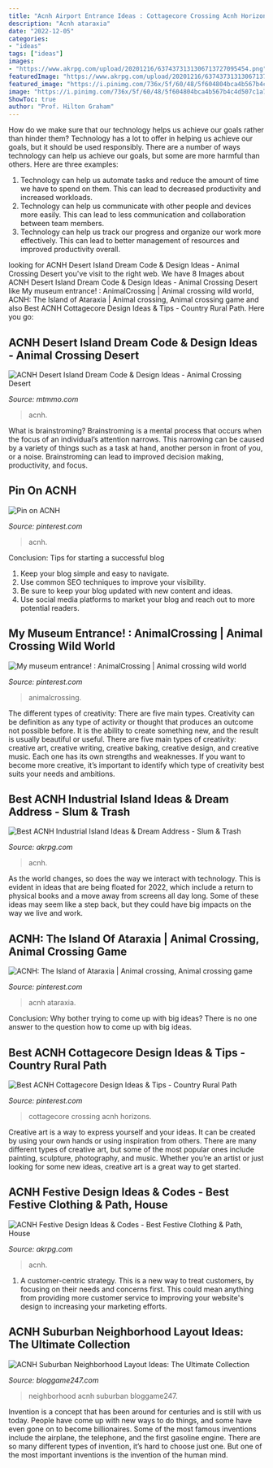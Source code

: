 ```yaml
---
title: "Acnh Airport Entrance Ideas : Cottagecore Crossing Acnh Horizons"
description: "Acnh ataraxia"
date: "2022-12-05"
categories:
- "ideas"
tags: ["ideas"]
images:
- "https://www.akrpg.com/upload/20201216/6374373131306713727095454.png"
featuredImage: "https://www.akrpg.com/upload/20201216/6374373131306713727095454.png"
featured_image: "https://i.pinimg.com/736x/5f/60/48/5f604804bca4b567b4c4d507c1a72f70.jpg"
image: "https://i.pinimg.com/736x/5f/60/48/5f604804bca4b567b4c4d507c1a72f70.jpg"
ShowToc: true
author: "Prof. Hilton Graham"
---
```



How do we make sure that our technology helps us achieve our goals rather than hinder them?
Technology has a lot to offer in helping us achieve our goals, but it should be used responsibly. There are a number of ways technology can help us achieve our goals, but some are more harmful than others. Here are three examples: 
1. Technology can help us automate tasks and reduce the amount of time we have to spend on them. This can lead to decreased productivity and increased workloads. 
2. Technology can help us communicate with other people and devices more easily. This can lead to less communication and collaboration between team members. 
3. Technology can help us track our progress and organize our work more effectively. This can lead to better management of resources and improved productivity overall.

	

		
looking for ACNH Desert Island Dream Code &amp; Design Ideas - Animal Crossing Desert you've visit to the right web. We have 8 Images about ACNH Desert Island Dream Code &amp; Design Ideas - Animal Crossing Desert like My museum entrance! : AnimalCrossing | Animal crossing wild world, ACNH: The Island of Ataraxia | Animal crossing, Animal crossing game and also Best ACNH Cottagecore Design Ideas &amp; Tips - Country Rural Path. Here you go:
		
    
## ACNH Desert Island Dream Code &amp; Design Ideas - Animal Crossing Desert

<img loading=lazy src="https://www.mtmmo.com/upload/20210415/6375410455290658612768830.png" onerror="this.onerror=null;this.src='https://tse4.mm.bing.net/th?id=OIP.U5rndQrJAh2aeyGURyTKQAHaD9&amp;pid=15.1';" alt="ACNH Desert Island Dream Code &amp; Design Ideas - Animal Crossing Desert">

_Source: mtmmo.com_

>acnh. 

	

What is brainstroming? Brainstroming is a mental process that occurs when the focus of an individual’s attention narrows. This narrowing can be caused by a variety of things such as a task at hand, another person in front of you, or a noise. Brainstroming can lead to improved decision making, productivity, and focus.

    
## Pin On ACNH

<img loading=lazy src="https://i.pinimg.com/736x/5f/60/48/5f604804bca4b567b4c4d507c1a72f70.jpg" onerror="this.onerror=null;this.src='https://tse2.mm.bing.net/th?id=OIP.0rxhTe7PVFM18xTmFHTzNQHaHa&amp;pid=15.1';" alt="Pin on ACNH">

_Source: pinterest.com_

>acnh. 

	

Conclusion: Tips for starting a successful blog
1. Keep your blog simple and easy to navigate.
2. Use common SEO techniques to improve your visibility.
3. Be sure to keep your blog updated with new content and ideas.
4. Use social media platforms to market your blog and reach out to more potential readers.

    
## My Museum Entrance! : AnimalCrossing | Animal Crossing Wild World

<img loading=lazy src="https://i.pinimg.com/736x/e7/7d/bb/e77dbb2047c9a95523c8d100019fc17f.jpg" onerror="this.onerror=null;this.src='https://tse1.mm.bing.net/th?id=OIP.MD7FT978rEz8RYiaA6JRGAHaEK&amp;pid=15.1';" alt="My museum entrance! : AnimalCrossing | Animal crossing wild world">

_Source: pinterest.com_

>animalcrossing. 

	

The different types of creativity: There are five main types.
Creativity can be definition as any type of activity or thought that produces an outcome not possible before. It is the ability to create something new, and the result is usually beautiful or useful. There are five main types of creativity: creative art, creative writing, creative baking, creative design, and creative music. Each one has its own strengths and weaknesses. If you want to become more creative, it’s important to identify which type of creativity best suits your needs and ambitions.

    
## Best ACNH Industrial Island Ideas &amp; Dream Address - Slum &amp; Trash

<img loading=lazy src="https://www.akrpg.com/upload/20210628/6376050449323526961449287.jpg" onerror="this.onerror=null;this.src='https://tse4.mm.bing.net/th?id=OIP.5Ht_j4PIgeSzsHwUQyugWAHaEK&amp;pid=15.1';" alt="Best ACNH Industrial Island Ideas &amp; Dream Address - Slum &amp; Trash">

_Source: akrpg.com_

>acnh. 

	

As the world changes, so does the way we interact with technology. This is evident in ideas that are being floated for 2022, which include a return to physical books and a move away from screens all day long. Some of these ideas may seem like a step back, but they could have big impacts on the way we live and work.

    
## ACNH: The Island Of Ataraxia | Animal Crossing, Animal Crossing Game

<img loading=lazy src="https://i.pinimg.com/736x/04/ce/af/04ceaf2e4be64b806217713b1066434d.jpg" onerror="this.onerror=null;this.src='https://tse1.mm.bing.net/th?id=OIP.vBVct9jh7MFD9VYjDD-DXAHaGT&amp;pid=15.1';" alt="ACNH: The Island of Ataraxia | Animal crossing, Animal crossing game">

_Source: pinterest.com_

>acnh ataraxia. 

	

Conclusion: Why bother trying to come up with big ideas?
There is no one answer to the question how to come up with big ideas.

    
## Best ACNH Cottagecore Design Ideas &amp; Tips - Country Rural Path

<img loading=lazy src="https://i.pinimg.com/736x/c9/30/a5/c930a5e422a633264a76fa61e84cc4d7.jpg" onerror="this.onerror=null;this.src='https://tse3.mm.bing.net/th?id=OIP.BHyJI2k4Rl2th1KO6dyVxgHaEJ&amp;pid=15.1';" alt="Best ACNH Cottagecore Design Ideas &amp; Tips - Country Rural Path">

_Source: pinterest.com_

>cottagecore crossing acnh horizons. 

	

Creative art is a way to express yourself and your ideas. It can be created by using your own hands or using inspiration from others. There are many different types of creative art, but some of the most popular ones include painting, sculpture, photography, and music. Whether you’re an artist or just looking for some new ideas, creative art is a great way to get started.

    
## ACNH Festive Design Ideas &amp; Codes - Best Festive Clothing &amp; Path, House

<img loading=lazy src="https://www.akrpg.com/upload/20201216/6374373131306713727095454.png" onerror="this.onerror=null;this.src='https://tse2.mm.bing.net/th?id=OIP.JEcE9sfJs2SjDnwuwhOPkQHaEK&amp;pid=15.1';" alt="ACNH Festive Design Ideas &amp; Codes - Best Festive Clothing &amp; Path, House">

_Source: akrpg.com_

>acnh. 

	

1. A customer-centric strategy. This is a new way to treat customers, by focusing on their needs and concerns first. This could mean anything from providing more customer service to improving your website's design to increasing your marketing efforts.

    
## ACNH Suburban Neighborhood Layout Ideas: The Ultimate Collection

<img loading=lazy src="https://bloggame247.com/wp-content/uploads/2021/05/15-residential-neighborhood-european-look-acnh.jpg" onerror="this.onerror=null;this.src='https://tse4.mm.bing.net/th?id=OIP.Ox1BAEq-MaK2vHgskiqhsAHaEK&amp;pid=15.1';" alt="ACNH Suburban Neighborhood Layout Ideas: The Ultimate Collection">

_Source: bloggame247.com_

>neighborhood acnh suburban bloggame247. 

	

Invention is a concept that has been around for centuries and is still with us today. People have come up with new ways to do things, and some have even gone on to become billionaires. Some of the most famous inventions include the airplane, the telephone, and the first gasoline engine. There are so many different types of invention, it’s hard to choose just one. But one of the most important inventions is the invention of the human mind.

